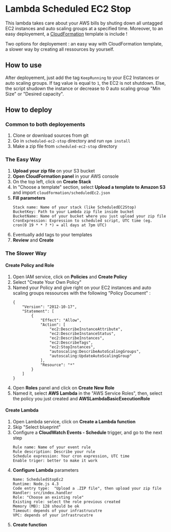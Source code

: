 # Lambda Scheduled EC2 Stop

This lambda takes care about your AWS bills by shuting down all untagged EC2 instances and auto scaling groups at a specified time.
Moreover, to an easy deployement, a [CloudFormation](https://aws.amazon.com/cloudformation/) template is include !

Two options for deployement : an easy way with CloudFormation template, a slower way by creating all ressources by yourself.

## How to use

After deployement, just add the tag `KeepRunning` to your EC2 Instances or auto scaling groups.
If tag value is equal to `1`, the EC2 is not shutdown. 
Else, the script shudown the instance or decrease to 0 auto scaling group "Min Size" or "Desired capacity".

## How to deploy

### Common to both deployements

1. Clone or download sources from git
2. Go in `scheduled-ec2-stop` directory and run `npm install`
3. Make a zip file from `scheduled-ec2-stop` directory

### The Easy Way

1. **Upload your zip file** on your S3 bucket 
2. **Open CloudFormation panel** in your AWS console
3. On the top left, click on **Create Stack**
4. In "Choose a template" section, select **Upload a template to Amazon S3** and import `cloudformation/scheduledEc2.json`
5. **Fill parameters**
    ```
    Stack name: Name of your stack (like ScheduledEC2Stop)
    BucketKey: Path to your Lambda zip file inside bucket
    BucketName: Name of your bucket where you just upload your zip file
    CronExpression: Expression to scheduled script, UTC time (eg. cron(0 19 * * ? *) = all days at 7pm UTC)
    ```
6. Eventually add tags to your templates
7. **Review** and **Create**

### The Slower Way

#### Create Policy and Role

 1. Open IAM service, click on **Policies** and **Create Policy**
 2. Select "Create Your Own Policy"
 3. Named your Policy and give right on your EC2 instances and auto scaling groups ressources with the following "Policy Document" :
    ```
    {
        "Version": "2012-10-17",
        "Statement": [
            {
                "Effect": "Allow",
                "Action": [
                    "ec2:DescribeInstanceAttribute",
                    "ec2:DescribeInstanceStatus",
                    "ec2:DescribeInstances",
                    "ec2:DescribeTags",
                    "ec2:StopInstances",
                    "autoscaling:DescribeAutoScalingGroups",
                    "autoscaling:UpdateAutoScalingGroup"
                ],
                "Resource": "*"
            }
        ]
    }
    ```
4. Open **Roles** panel and click on **Create New Role**
5. Named it, select **AWS Lambda** in the "AWS Service Roles", then, select the policy you just created and **AWSLambdaBasicExecutionRole**

#### Create Lambda

 1. Open Lambda service, click on **Create a Lambda function**
 2. Skip "Select blueprint"
 3. Configure a **CloudWatch Events - Schedule** trigger, and go to the next step 
     ```
    Rule name: Name of your event rule
    Rule description: Describe your rule
    Schedule expression: Your cron expression, UTC time
    Enable triger: better to make it work
    ```
4. **Configure Lambda** parameters
    ```
    Name: ScheduledStopEc2
    Runtime: Node.js 4.3
    Code entry type:  "Upload a .ZIP file", then upload your zip file
    Handler: src/index.handler
    Role: "Choose an existing role"
    Existing role: select the role previous created
    Memory (MB): 128 should be ok
    Timeout: depends of your infrastrucutre
    VPC: depends of your infrastrucutre
    ```
5. **Create function**

